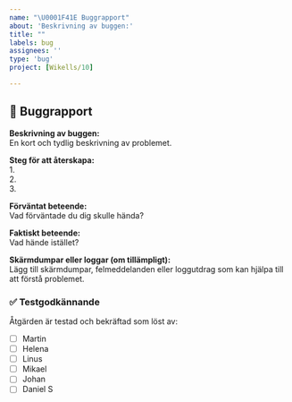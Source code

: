 ```yaml
---
name: "\U0001F41E Buggrapport"
about: 'Beskrivning av buggen:'
title: ""
labels: bug
assignees: ''
type: 'bug'
project: [Wikells/10] 

---
```


## 🐞 Buggrapport

**Beskrivning av buggen:**  
En kort och tydlig beskrivning av problemet.

**Steg för att återskapa:**  
1.  
2.  
3.  

**Förväntat beteende:**  
Vad förväntade du dig skulle hända?

**Faktiskt beteende:**  
Vad hände istället?

**Skärmdumpar eller loggar (om tillämpligt):**  
Lägg till skärmdumpar, felmeddelanden eller loggutdrag som kan hjälpa till att förstå problemet.

### ✅ Testgodkännande

Åtgärden är testad och bekräftad som löst av:
- [ ] Martin
- [ ] Helena
- [ ] Linus
- [ ] Mikael
- [ ] Johan
- [ ] Daniel S
